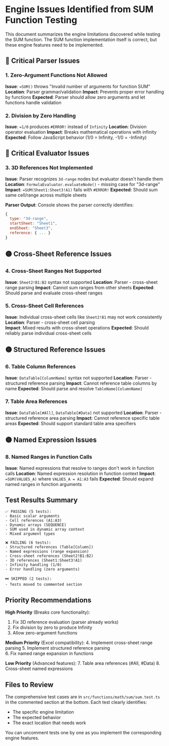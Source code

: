 # Engine Issues Identified from SUM Function Testing

This document summarizes the engine limitations discovered while testing the SUM function. The SUM function implementation itself is correct, but these engine features need to be implemented.

## 🔴 Critical Parser Issues

### 1. Zero-Argument Functions Not Allowed
**Issue**: `=SUM()` throws "Invalid number of arguments for function SUM"
**Location**: Parser grammar/validation 
**Impact**: Prevents proper error handling by functions
**Expected**: Parser should allow zero arguments and let functions handle validation

### 2. Division by Zero Handling
**Issue**: `=1/0` produces `#ERROR!` instead of `Infinity`
**Location**: Division operator evaluation
**Impact**: Breaks mathematical operations with infinity
**Expected**: Follow JavaScript behavior (1/0 = Infinity, -1/0 = -Infinity)

## 🔴 Critical Evaluator Issues

### 3. 3D References Not Implemented
**Issue**: Parser recognizes `3d-range` nodes but evaluator doesn't handle them
**Location**: `FormulaEvaluator.evaluateNode()` - missing case for "3d-range"
**Impact**: `=SUM(Sheet1:Sheet3!A1)` fails with `#ERROR!`
**Expected**: Should sum same cell/range across multiple sheets

**Parser Output**: Console shows the parser correctly identifies:
```javascript
{
  type: "3d-range",
  startSheet: "Sheet1", 
  endSheet: "Sheet3",
  reference: { ... }
}
```

## 🟡 Cross-Sheet Reference Issues

### 4. Cross-Sheet Ranges Not Supported
**Issue**: `Sheet2!B1:B2` syntax not supported
**Location**: Parser - cross-sheet range parsing
**Impact**: Cannot sum ranges from other sheets
**Expected**: Should parse and evaluate cross-sheet ranges

### 5. Cross-Sheet Cell References
**Issue**: Individual cross-sheet cells like `Sheet2!B1` may not work consistently
**Location**: Parser - cross-sheet cell parsing  
**Impact**: Mixed results with cross-sheet operations
**Expected**: Should reliably parse individual cross-sheet cells

## 🟡 Structured Reference Issues

### 6. Table Column References
**Issue**: `DataTable[ColumnName]` syntax not supported
**Location**: Parser - structured reference parsing
**Impact**: Cannot reference table columns by name
**Expected**: Should parse and resolve `TableName[ColumnName]`

### 7. Table Area References  
**Issue**: `DataTable[#All]`, `DataTable[#Data]` not supported
**Location**: Parser - structured reference area parsing
**Impact**: Cannot reference specific table areas
**Expected**: Should support standard table area specifiers

## 🟡 Named Expression Issues

### 8. Named Ranges in Function Calls
**Issue**: Named expressions that resolve to ranges don't work in function calls
**Location**: Named expression resolution in function context
**Impact**: `=SUM(VALUES_A)` where `VALUES_A = A1:A3` fails
**Expected**: Should expand named ranges in function arguments

## Test Results Summary

```
✅ PASSING (5 tests):
- Basic scalar arguments
- Cell references (A1:A3)  
- Dynamic arrays (SEQUENCE)
- SUM used in dynamic array context
- Mixed argument types

❌ FAILING (6 tests):
- Structured references (Table[Column])
- Named expressions (range expansion) 
- Cross-sheet references (Sheet2!B1:B2)
- 3D references (Sheet1:Sheet3!A1)
- Infinity handling (1/0)
- Error handling (zero arguments)

⏭️ SKIPPED (2 tests):
- Tests moved to commented section
```

## Priority Recommendations

**High Priority** (Breaks core functionality):
1. Fix 3D reference evaluation (parser already works)
2. Fix division by zero to produce Infinity
3. Allow zero-argument functions

**Medium Priority** (Excel compatibility):
4. Implement cross-sheet range parsing
5. Implement structured reference parsing  
6. Fix named range expansion in functions

**Low Priority** (Advanced features):
7. Table area references (#All, #Data)
8. Cross-sheet named expressions

## Files to Review

The comprehensive test cases are in `src/functions/math/sum/sum.test.ts` in the commented section at the bottom. Each test clearly identifies:
- The specific engine limitation
- The expected behavior
- The exact location that needs work

You can uncomment tests one by one as you implement the corresponding engine features.
